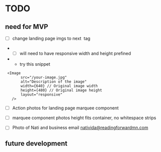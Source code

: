 # TODO

## need for MVP

- [ ] change landing page imgs to next <Image /> tag

- - [ ] will need to have responsive width and height prefined

- - try this snippet
```
 <Image 
       src="/your-image.jpg" 
       alt="Description of the image" 
       width={640} // Original image width
       height={480} // Original image height
       layout="responsive" 
   />
```

- [ ] Action photos for landing page marquee component

- [ ] marquee component photos height fits container, no whitespace strips

- [ ] Photo of Nati and business email nativida@readingforwardmn.com

## future development
